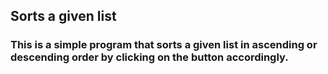 ## Sorts a given list

### This is a simple program that sorts a given list in ascending or descending order by clicking on the button accordingly.
